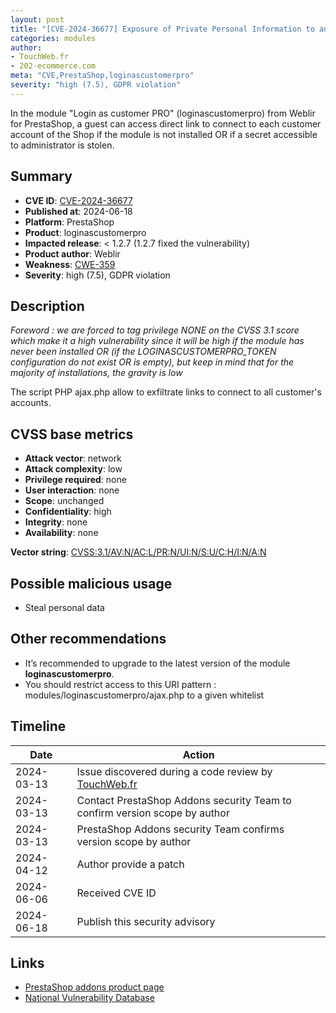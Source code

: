 ```yaml
---
layout: post
title: "[CVE-2024-36677] Exposure of Private Personal Information to an Unauthorized Actor in Weblir - Login as customer PRO module for PrestaShop"
categories: modules
author:
- TouchWeb.fr
- 202-ecommerce.com
meta: "CVE,PrestaShop,loginascustomerpro"
severity: "high (7.5), GDPR violation"
---
```


In the module "Login as customer PRO" (loginascustomerpro) from Weblir for PrestaShop, a guest can access direct link to connect to each customer account of the Shop if the module is not installed OR if a secret accessible to administrator is stolen.

## Summary

* **CVE ID**: [CVE-2024-36677](https://cve.mitre.org/cgi-bin/cvename.cgi?name=CVE-2024-36677)
* **Published at**: 2024-06-18
* **Platform**: PrestaShop
* **Product**: loginascustomerpro
* **Impacted release**: < 1.2.7 (1.2.7 fixed the vulnerability)
* **Product author**: Weblir
* **Weakness**: [CWE-359](https://cwe.mitre.org/data/definitions/359.html)
* **Severity**: high (7.5), GDPR violation

## Description

*Foreword : we are forced to tag privilege NONE on the CVSS 3.1 score which make it a high vulnerability since it will be high if the module has never been installed OR (if the LOGINASCUSTOMERPRO_TOKEN configuration do not exist OR is empty), but keep in mind that for the majority of installations, the gravity is low*

The script PHP ajax.php allow to exfiltrate links to connect to all customer's accounts.


## CVSS base metrics

* **Attack vector**: network
* **Attack complexity**: low
* **Privilege required**: none
* **User interaction**: none
* **Scope**: unchanged
* **Confidentiality**: high
* **Integrity**: none
* **Availability**: none

**Vector string**: [CVSS:3.1/AV:N/AC:L/PR:N/UI:N/S:U/C:H/I:N/A:N](https://nvd.nist.gov/vuln-metrics/cvss/v3-calculator?vector=AV:N/AC:L/PR:N/UI:N/S:U/C:H/I:N/A:N)

## Possible malicious usage

* Steal personal data


## Other recommendations

* It’s recommended to upgrade to the latest version of the module **loginascustomerpro**.
* You should restrict access to this URI pattern : modules/loginascustomerpro/ajax.php to a given whitelist

## Timeline

| Date | Action |
|--|--|
| 2024-03-13 | Issue discovered during a code review by [TouchWeb.fr](https://www.touchweb.fr) |
| 2024-03-13 | Contact PrestaShop Addons security Team to confirm version scope by author  |
| 2024-03-13 | PrestaShop Addons security Team confirms version scope by author  |
| 2024-04-12 | Author provide a patch |
| 2024-06-06 | Received CVE ID |
| 2024-06-18 | Publish this security advisory |

## Links

* [PrestaShop addons product page](https://addons.prestashop.com/en/social-login-connect/48805-login-as-customer-pro.html)
* [National Vulnerability Database](https://nvd.nist.gov/vuln/detail/CVE-2024-36677)

